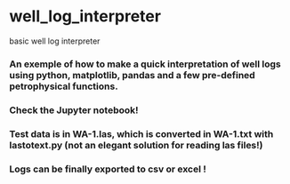 # well_log_interpreter
basic well log interpreter

### An exemple of how to make a quick interpretation of well logs using python, matplotlib, pandas and a few pre-defined petrophysical functions. ﻿

### Check the Jupyter notebook!

### Test data is in WA-1.las, which is converted in WA-1.txt with lastotext.py (not an elegant solution for reading las files!)
### Logs can be finally exported to csv or excel !